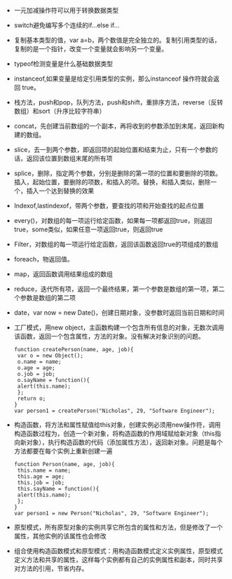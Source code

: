 - 一元加减操作符可以用于转换数据类型

- switch避免编写多个连续的if...else if...

- 复制基本类型的值，var a=b，两个数值是完全独立的。复制引用类型的话，复制的是一个指针，改变一个变量就会影响另一个变量。

- typeof检测变量是什么基础数据类型

- instanceof,如果变量是给定引用类型的实例，那么instanceof 操作符就会返回 true。

- 栈方法，push和pop，队列方法，push和shift，重排序方法，reverse（反转数组）和sort（升序比较字符串）

- concat，先创建当前数组的一个副本，再将收到的参数添加到末尾，返回新构建的数组。

- slice，去一到两个参数，即返回项的起始位置和结束为止，只有一个参数的话，返回该位置到数组末尾的所有项

- splice，删除，指定两个参数，分别是删除的第一项的位置和要删除的项数。插入，起始位置，要删除的项数，和插入的项。替换，和插入类似，删除一个，插入一个达到替换的效果

- Indexof,lastindexof，带两个参数，要查找的项和开始查找的起点位置

- every()，对数组的每一项运行给定函数，如果每一项都返回true，则返回true，some类似，如果任意一项返回true，则返回true

- Filter，对数组的每一项运行给定函数，返回该函数返回true的项组成的数组

- foreach，物返回值。

- map，返回函数调用结果组成的数组

- reduce，迭代所有项，返回一个最终结果，第一个参数是数组的第一项，第二个参数是数组的第二项

- date，var now = new Date()，创建日期对象，没参数时返回当前日期和时间

- 工厂模式，用new object，主函数构建一个包含所有信息的对象，无数次调用该函数，返回一个包含属性，方法的对象。没有解决对象识别的问题。

  ```
  function createPerson(name, age, job){
   var o = new Object();
   o.name = name;
   o.age = age;
   o.job = job;
   o.sayName = function(){
   alert(this.name);
   };
   return o;
  }
  var person1 = createPerson("Nicholas", 29, "Software Engineer"); 
  ```

  

- 构造函数，将方法和属性赋值给this对象，创建实例必须用new操作符，调用构造函数过程为，创造一个新对象，将构造函数的作用域赋给新对象（this指向新对象），执行构造函数的代码（添加属性方法），返回新对象。问题是每个方法都要在每个实例上重新创建一遍

  ```
  function Person(name, age, job){
   this.name = name;
   this.age = age;
   this.job = job;
   this.sayName = function(){
   alert(this.name);
   };
  }
  var person1 = new Person("Nicholas", 29, "Software Engineer"); 
  ```

- 原型模式，所有原型对象的实例共享它所包含的属性和方法，但是修改了一个属性，其他实例的该属性也会修改

- 组合使用构造函数模式和原型模式：用构造函数模式定义实例属性，原型模式定义方法和共享的属性，这样每个实例都有自己的实例属性和副本，同时共享对方法的引用，节省内存。
